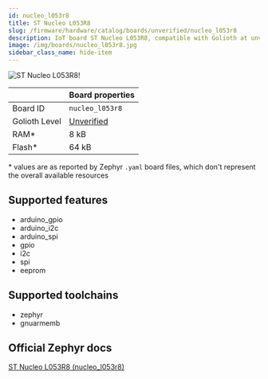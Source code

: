 ```yaml
---
id: nucleo_l053r8
title: ST Nucleo L053R8
slug: /firmware/hardware/catalog/boards/unverified/nucleo_l053r8
description: IoT board ST Nucleo L053R8, compatible with Golioth at unverified level.
image: /img/boards/nucleo_l053r8.jpg
sidebar_class_name: hide-item
---
```


[//]: # (This is an auto-generated file, do not edit! Changes to it will be lost upon re-generation)

![ST Nucleo L053R8!](/img/boards/nucleo_l053r8.jpg "ST Nucleo L053R8")

|                | Board properties     |
| -------------  | -------------------- |
| Board ID       | `nucleo_l053r8` |
| Golioth Level  | [Unverified](/firmware/hardware#unverified-boards) |
| RAM*           | 8 kB |
| Flash*         | 64 kB |

\* values are as reported by Zephyr `.yaml` board files, which don't represent the overall available resources



## Supported features

* arduino_gpio
* arduino_i2c
* arduino_spi
* gpio
* i2c
* spi
* eeprom

## Supported toolchains

* zephyr
* gnuarmemb

## Official Zephyr docs

[ST Nucleo L053R8 (nucleo_l053r8)](https://docs.zephyrproject.org/latest/boards/st/nucleo_l053r8/doc/index.html)
